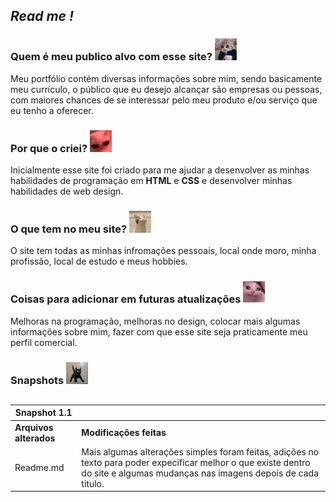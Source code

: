 ## *Read me !*

### **Quem é meu publico alvo com esse site?** <img src="./20230816_173504.jpg" width="35" height="35">
Meu portfólio contém diversas informações sobre mim, sendo basicamente meu currículo, o público que eu desejo alcançar são empresas ou pessoas, com maiores chances de se interessar pelo meu produto e/ou serviço que eu tenho a oferecer. 

### **Por que o criei?** <img src="./images.jpg" width="35" height="35">
Inicialmente esse site foi criado para me ajudar a desenvolver as minhas habilidades de programação em **HTML** e **CSS** e desenvolver minhas habilidades de web design.

### **O que tem no meu site?** <img src="./big-mouth-cat.gif" width="35" height="35">
O site tem todas as minhas infromações pessoais, local onde moro, minha profissão, local de estudo e meus hobbies.

### **Coisas para adicionar em futuras atualizações** <img src="./d1a0fe4a-7fdd-41af-a4a0-1973561a979f (1).png" width="35" height="35">
Melhoras na programação, melhoras no design, colocar mais algumas informações sobre mim, fazer com que esse site seja praticamente meu perfil comercial. 


### **Snapshots** <img src="./3.1.webp" width="35" height="35">
##

**Snapshot 1.1** ||
--------- | ------
**Arquivos alterados** | **Modificações feitas** 
Readme.md | Mais algumas alterações simples foram feitas, adições no texto para poder expecificar melhor o que existe dentro do site e algumas mudanças nas imagens depois de cada titulo.


